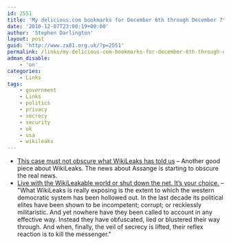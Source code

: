 ```yaml
---
id: 2551
title: 'My delicious.com bookmarks for December 6th through December 7th'
date: '2010-12-07T23:00:19+00:00'
author: 'Stephen Darlington'
layout: post
guid: 'http://www.zx81.org.uk/?p=2551'
permalink: /links/my-delicious-com-bookmarks-for-december-6th-through-december-7th.html
adman_disable:
    - 'on'
categories:
    - Links
tags:
    - government
    - Links
    - politics
    - privacy
    - secrecy
    - security
    - uk
    - usa
    - wikileaks
---
```


- [This case must not obscure what WikiLeaks has told us](http://www.independent.co.uk/opinion/commentators/johann-hari/johann-hari-this-case-must-not-obscure-what-wikileaks-has-told-us-2154109.html) – Another good piece about WikiLeaks. The news about Assange is starting to obscure the real news.
- [Live with the WikiLeakable world or shut down the net. It’s your choice.](http://www.guardian.co.uk/commentisfree/cifamerica/2010/dec/06/western-democracies-must-live-with-leaks) – "What WikiLeaks is really exposing is the extent to which the western democratic system has been hollowed out. In the last decade its political elites have been shown to be incompetent; corrupt; or recklessly militaristic. And yet nowhere have they been called to account in any effective way. Instead they have obfuscated, lied or blustered their way through. And when, finally, the veil of secrecy is lifted, their reflex reaction is to kill the messenger."